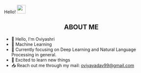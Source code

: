 Hello!
  <img src="https://media.giphy.com/media/hvRJCLFzcasrR4ia7z/giphy.gif" width="28">
</h2>

<!-- About me section-->
<h2 align="center"> ABOUT ME </h2>
<p align="center">
  
  - 👋 Hello, I'm Oviyashri
  - 🤖 Machine Learning 
  - 🧠 Currently focusing on Deep Learning and Natural Language Processing in general.
  - 🤗 Excited to learn new things
  - 📥 Reach out me through my mail: oviyayadav99@gmail.com
  
 <!-- Social Media Handles -->
<p align="center">
  <a href="https://www.linkedin.com/in/oviyashri-balasubramaniam">
</a>
  
